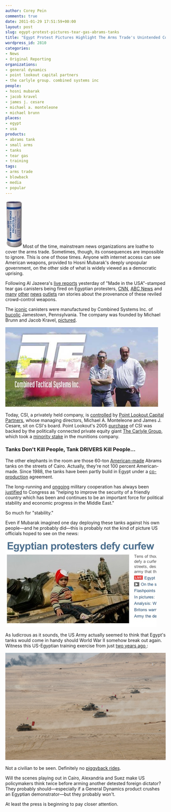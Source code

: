 ```yaml
---
author: Corey Pein
comments: true
date: 2011-01-29 17:51:59+00:00
layout: post
slug: egypt-protest-pictures-tear-gas-abrams-tanks
title: "Egypt Protest Pictures Highlight The Arms Trade's Unintended Consequences"
wordpress_id: 2810
categories:
- News
- Original Reporting
organizations:
- general dynamics
- point lookout capital partners
- the carlyle group. combined systems inc
people:
- hosni mubarak
- jacob kravel
- james j. cesare
- michael a. monteleone
- michael brunn
places:
- egypt
- usa
products:
- abrams tank
- small arms
- tanks
- tear gas
- training
tags:
- arms trade
- blowback
- media
- popular
---
```


![](/images/2011/01/combined-systems-international-tear-gas-canister-egypt-55x150.jpg)Most of the time, mainstream news organizations are loathe to cover the arms trade. Sometimes, though, its consequences are impossible to ignore. This is one of those times. Anyone with internet access can see American weapons, provided to Hosni Mubarak's deeply unpopular government, on the other side of what is widely viewed as a democratic uprising.

Following Al Jazeera's [live reports](english.aljazeera.net/watch_now/) yesterday of "Made in the USA"-stamped tear gas canisters being fired on Egyptian protesters, [CNN](http://edition.cnn.com/2011/WORLD/africa/01/28/egypt.us.tear.gas/), [ABC News](http://abcnews.go.com/Blotter/egypt-protest-police-us-made-tear-gas-demonstrators/story?id=12785598) and [many](http://arstechnica.com/science/news/2011/01/whats-in-all-that-tear-gas-weve-been-selling-egypt.ars) [other](http://content.usatoday.com/communities/ondeadline/post/2011/01/report-egyptian-police-using-expired-us-tear-gas/1) [news](http://www.thedailybeast.com/cheat-sheet/item/us-made-tear-gas-fired-in-egypt/foreign-aid/) [outlets](http://www.huffingtonpost.com/2011/01/28/richard-engel-egypt-tear-gas_n_815647.html) ran stories about the provenance of these reviled crowd-control weapons. 

The [iconic](http://theatlantic.tumblr.com/post/2979939979/the-associated-press-now-reports-that-the-obama) canisters were manufactured by Combined Systems Inc. of [bucolic](http://www3.ausa.org/webint/DeptIndustry.nsf/byid/JRAY-72YGQN) Jamestown, Pennsylvania. The company was founded by Michael Brunn and Jacob Kravel, [pictured](http://www.mbausa.org/business-magazine-online/archives/combined-tactical-systems-inc).<!-- more -->

![](/images/2011/01/combined-systems-michael-brunn-jacob-kravel.jpg)

Today, CSI, a privately held company, is [controlled](http://oaspub.epa.gov/enviro/fii_query_dtl.disp_program_facility?pgm_sys_id_in=1613WCMBND388KI&pgm_sys_acrnm_in=TRIS) by [Point Lookout Capital Partners](http://www.pointlookoutcapital.com/partners.htm), whose managing directors, Michael A. Monteleone and James J. Cesare, sit on CSI's board. Point Lookout's 2005 [purchase](http://www.carlyle.com/Media%20Room/News%20Archive/2005/item6811.html) of CSI was backed by the politically connected private equity giant [The Carlyle Group](http://en.wikipedia.org/wiki/Carlyle_Group#Political_figures), which took a [minority stake](http://www.carlyle.com/portfolio/item7431.html) in the munitions company.



### Tanks Don't Kill People, Tank DRIVERS Kill People…


The other elephants in the room are those 60-ton [American-made](http://www.warisbusiness.com/research/dossier/general-dynamics-makes-things-stop-happening/) Abrams tanks on the streets of Cairo. Actually, they're not 100 percent American-made. Since 1988, the tanks have been partly build in Egypt under a [co-production](http://www.armybase.us/2009/07/general-dynamics-awarded-45-million-for-egyptian-abrams-tank-related-work/) agreement.

The long-running and [ongoing](http://edition.cnn.com/2011/US/01/28/egypt.pentagon/) military cooperation has always been [justified](http://osd.dtic.mil/news/Jul1999/m07161999_m119-99.html) to Congress as "helping to improve the security of a friendly country which has been and continues to be an important force for political stability and economic progress in the Middle East."

So much for "stability." 

Even if Mubarak imagined one day deploying these tanks against his own people—and he probably did—this is probably not the kind of picture US officials hoped to see on the news:

![](/images/2011/01/usa-egypt-abrams-tank-protest-2011-bbc.jpg)

As ludicrous as it sounds, the US Army actually seemed to think that Egypt's tanks would come in handy should World War II somehow break out again. Witness this US-Egyptian training exercise from just [two years ago ](http://www.cusnc.navy.mil/photos/2009.html):


![](/images/2011/01/usa-egypt-abrams-tank-training-2009.jpg)


Not a civilian to be seen. Definitely no [piggyback rides](http://www.bbc.co.uk/news/world-middle-east-12315300).

Will the scenes playing out in Cairo, Alexandria and Suez make US policymakers think twice before arming another detested foreign dictator? They probably should—especially if a General Dynamics product crushes an Egyptian demonstrator—but they probably won't.

At least the press is beginning to pay closer attention. 
